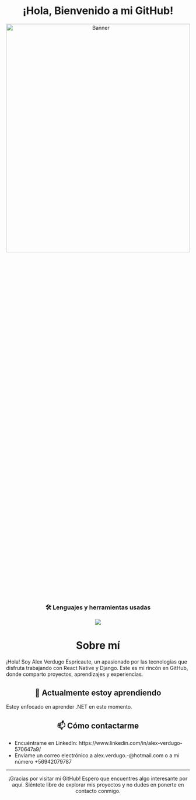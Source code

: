<div align="center">
  <h1>¡Hola, Bienvenido a mi GitHub! </h1>
</div>

<div align="center">
  <img  width="100%" height="40%" src="https://i.imgur.com/DrA1tNi.png" alt="Banner">
</div>

<div align="center">
<h3 align="center"><strong>🛠 Lenguajes y herramientas usadas</strong></h3>
<img src="https://skillicons.dev/icons?i=azure,github,mongodb,spring,django,python,git,html,css,js,react,nodejs,mysql,tailwind,bootstrap,vscode&perline=10" />
</div>

<div align="center">
  <h1><strong>Sobre mí</strong></h1>
</div>

<p></p>¡Hola! Soy Alex Verdugo Espricaute, un apasionado por las tecnologías que disfruta trabajando con React Native y Django. Este es mi rincón en GitHub, donde comparto proyectos, aprendizajes y experiencias.

<div align="center">
  <h2><strong>🌱 Actualmente estoy aprendiendo</strong></h2>
</div>

<p></p>Estoy enfocado en aprender .NET en este momento.

<div align="center">
  <h2><strong>📫 Cómo contactarme</strong></h2>
</div>
<ul>
  <li>
   Encuéntrame en LinkedIn: https://www.linkedin.com/in/alex-verdugo-570647a9/
  </li>
  <li> 
    Envíame un correo electrónico a alex.verdugo.-@hotmail.com o a mi número +56942079787
  </li>
</ul>

---

<div align="center">
  ¡Gracias por visitar mi GitHub! Espero que encuentres algo interesante por aquí. Siéntete libre de explorar mis proyectos y no dudes en ponerte en contacto conmigo.
</div>
